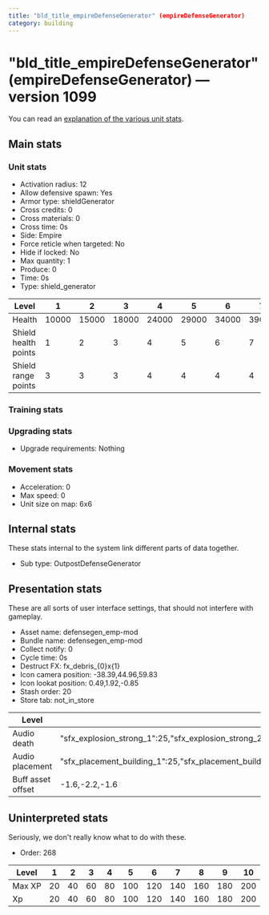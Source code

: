 ```yaml
---
title: "bld_title_empireDefenseGenerator" (empireDefenseGenerator)
category: building
---
```


# "bld_title_empireDefenseGenerator" (empireDefenseGenerator) — version 1099

You can read an [explanation  of the various unit stats](unitexplained.md).

## Main stats

### Unit stats

  * Activation radius: 12
  * Allow defensive spawn: Yes
  * Armor type: shieldGenerator
  * Cross credits: 0
  * Cross materials: 0
  * Cross time: 0s
  * Side: Empire
  * Force reticle when targeted: No
  * Hide if locked: No
  * Max quantity: 1
  * Produce: 0
  * Time: 0s
  * Type: shield_generator

|Level               |1    |2    |3    |4    |5    |6    |7    |8    |9    |10   |
|--------------------|-----|-----|-----|-----|-----|-----|-----|-----|-----|-----|
|Health              |10000|15000|18000|24000|29000|34000|39000|44000|49000|54000|
|Shield health points|1    |2    |3    |4    |5    |6    |7    |8    |9    |10   |
|Shield range points |3    |3    |3    |4    |4    |4    |4    |4    |4    |4    |


### Training stats


### Upgrading stats

  * Upgrade requirements: Nothing

### Movement stats

  * Acceleration: 0
  * Max speed: 0
  * Unit size on map: 6x6

## Internal stats

These stats internal to the system link different parts of data together.

  * Sub type: OutpostDefenseGenerator

## Presentation stats

These are all sorts of user interface settings, that should not interfere with gameplay.

  * Asset name: defensegen_emp-mod
  * Bundle name: defensegen_emp-mod
  * Collect notify: 0
  * Cycle time: 0s
  * Destruct FX: fx_debris_{0}x{1}
  * Icon camera position: -38.39,44.96,59.83
  * Icon lookat position: 0.49,1.92,-0.85
  * Stash order: 20
  * Store tab: not_in_store

|Level            |1                                                                                                                      |2                                                                                                                      |3                                                                                                                      |4                                                                                                                      |5                                                                                                                      |6                                                                                                                      |7                                                                                                                      |8                                                                                                                      |9                                                                                                                      |10                                                                                                                     |
|-----------------|-----------------------------------------------------------------------------------------------------------------------|-----------------------------------------------------------------------------------------------------------------------|-----------------------------------------------------------------------------------------------------------------------|-----------------------------------------------------------------------------------------------------------------------|-----------------------------------------------------------------------------------------------------------------------|-----------------------------------------------------------------------------------------------------------------------|-----------------------------------------------------------------------------------------------------------------------|-----------------------------------------------------------------------------------------------------------------------|-----------------------------------------------------------------------------------------------------------------------|-----------------------------------------------------------------------------------------------------------------------|
|Audio death      |"sfx_explosion_strong_1":25,"sfx_explosion_strong_2":25,"sfx_explosion_strong_3":25,"sfx_explosion_strong_4":25        |"sfx_explosion_strong_1":25,"sfx_explosion_strong_2":25,"sfx_explosion_strong_3":25,"sfx_explosion_strong_4":26        |"sfx_explosion_strong_1":25,"sfx_explosion_strong_2":25,"sfx_explosion_strong_3":25,"sfx_explosion_strong_4":27        |"sfx_explosion_strong_1":25,"sfx_explosion_strong_2":25,"sfx_explosion_strong_3":25,"sfx_explosion_strong_4":28        |"sfx_explosion_strong_1":25,"sfx_explosion_strong_2":25,"sfx_explosion_strong_3":25,"sfx_explosion_strong_4":29        |"sfx_explosion_strong_1":25,"sfx_explosion_strong_2":25,"sfx_explosion_strong_3":25,"sfx_explosion_strong_4":30        |"sfx_explosion_strong_1":25,"sfx_explosion_strong_2":25,"sfx_explosion_strong_3":25,"sfx_explosion_strong_4":31        |"sfx_explosion_strong_1":25,"sfx_explosion_strong_2":25,"sfx_explosion_strong_3":25,"sfx_explosion_strong_4":32        |"sfx_explosion_strong_1":25,"sfx_explosion_strong_2":25,"sfx_explosion_strong_3":25,"sfx_explosion_strong_4":33        |"sfx_explosion_strong_1":25,"sfx_explosion_strong_2":25,"sfx_explosion_strong_3":25,"sfx_explosion_strong_4":34        |
|Audio placement  |"sfx_placement_building_1":25,"sfx_placement_building_2":25,"sfx_placement_building_3":25,"sfx_placement_building_4":25|"sfx_placement_building_1":25,"sfx_placement_building_2":25,"sfx_placement_building_3":25,"sfx_placement_building_4":26|"sfx_placement_building_1":25,"sfx_placement_building_2":25,"sfx_placement_building_3":25,"sfx_placement_building_4":27|"sfx_placement_building_1":25,"sfx_placement_building_2":25,"sfx_placement_building_3":25,"sfx_placement_building_4":28|"sfx_placement_building_1":25,"sfx_placement_building_2":25,"sfx_placement_building_3":25,"sfx_placement_building_4":29|"sfx_placement_building_1":25,"sfx_placement_building_2":25,"sfx_placement_building_3":25,"sfx_placement_building_4":30|"sfx_placement_building_1":25,"sfx_placement_building_2":25,"sfx_placement_building_3":25,"sfx_placement_building_4":31|"sfx_placement_building_1":25,"sfx_placement_building_2":25,"sfx_placement_building_3":25,"sfx_placement_building_4":32|"sfx_placement_building_1":25,"sfx_placement_building_2":25,"sfx_placement_building_3":25,"sfx_placement_building_4":33|"sfx_placement_building_1":25,"sfx_placement_building_2":25,"sfx_placement_building_3":25,"sfx_placement_building_4":34|
|Buff asset offset|-1.6,-2.2,-1.6                                                                                                         |-1.6,-2.2,-1.6                                                                                                         |-1.6,-2.2,-1.6                                                                                                         |-1.6,-2.2,-1.6                                                                                                         |-1.6,-2.4,-1.6                                                                                                         |-1.6,-2.4,-1.6                                                                                                         |-2,-1.6,-2.8                                                                                                           |-2,-1.6,-2.8                                                                                                           |-2,-1.6,-2.8                                                                                                           |-2,-1.6,-2.8                                                                                                           |


## Uninterpreted stats

Seriously, we don't really know what to do with these.

  * Order: 268

|Level |1 |2 |3 |4 |5  |6  |7  |8  |9  |10 |
|------|--|--|--|--|---|---|---|---|---|---|
|Max XP|20|40|60|80|100|120|140|160|180|200|
|Xp    |20|40|60|80|100|120|140|160|180|200|


